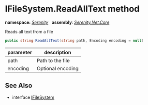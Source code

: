 # IFileSystem.ReadAllText method
**namespace:** *[Serenity](../../README.md#serenity-namespace)*   **assembly**: *[Serenity.Net.Core](../../README.md)*

Reads all text from a file

```csharp
public string ReadAllText(string path, Encoding encoding = null)
```

| parameter | description |
| --- | --- |
| path | Path to the file |
| encoding | Optional encoding |

## See Also

* interface [IFileSystem](../IFileSystem.md)
